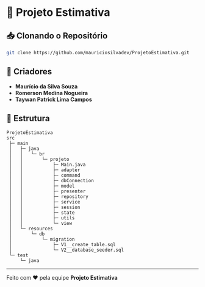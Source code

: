 # :rocket: Projeto Estimativa

## :inbox_tray: Clonando o Repositório
```sh
git clone https://github.com/mauriciosilvadev/ProjetoEstimativa.git
```

## :busts_in_silhouette: Criadores
- **Maurício da Silva Souza**  
- **Romerson Medina Nogueira**  
- **Taywan Patrick Lima Campos**

## :file_folder: Estrutura
```
ProjetoEstimativa
src
 ├─ main
 │   ├─ java
 │   │   └─ br
 │   │       └─ projeto
 │   │           ├─ Main.java
 │   │           ├─ adapter
 │   │           ├─ command
 │   │           ├─ dbConnection
 │   │           ├─ model
 │   │           ├─ presenter
 │   │           ├─ repository
 │   │           ├─ service
 │   │           ├─ session
 │   │           ├─ state
 │   │           ├─ utils
 │   │           └─ view
 │   └─ resources
 │       └─ db
 │           └─ migration
 │               ├─ V1__create_table.sql
 │               └─ V2__database_seeder.sql
 └─ test
     └─ java
```
---
Feito com :heart: pela equipe **Projeto Estimativa**
